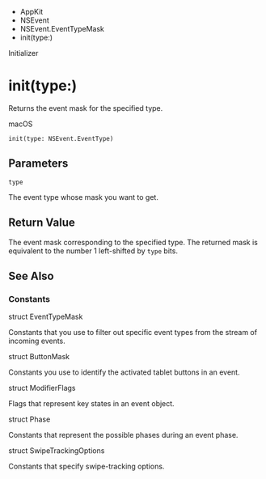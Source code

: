 

- AppKit
- NSEvent
- NSEvent.EventTypeMask
-  init(type:) 

Initializer

# init(type:)

Returns the event mask for the specified type.

macOS

``` source
init(type: NSEvent.EventType)
```

## Parameters 

`type`  

The event type whose mask you want to get.

## Return Value

The event mask corresponding to the specified type. The returned mask is equivalent to the number 1 left-shifted by `type` bits.

## See Also

### Constants

struct EventTypeMask

Constants that you use to filter out specific event types from the stream of incoming events.

struct ButtonMask

Constants you use to identify the activated tablet buttons in an event.

struct ModifierFlags

Flags that represent key states in an event object.

struct Phase

Constants that represent the possible phases during an event phase.

struct SwipeTrackingOptions

Constants that specify swipe-tracking options.


